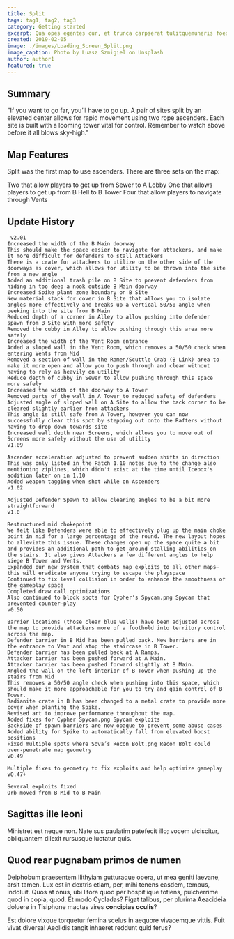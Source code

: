 ```yaml
---
title: Split
tags: tag1, tag2, tag3
category: Getting started
excerpt: Qua opes egentes cur, et trunca carpserat tulitquemuneris foedumque patriumque pisces vices!
created: 2019-02-05
image: ./images/Loading_Screen_Split.png
image_caption: Photo by Luasz Szmigiel on Unsplash
author: author1
featured: true
---
```


## Summary


"If you want to go far, you’ll have to go up. A pair of sites split by an elevated center allows for rapid movement using two rope ascenders. Each site is built with a looming tower vital for control. Remember to watch above before it all blows sky-high."


## Map Features

Split was the first map to use ascenders. There are three sets on the map:

Two that allow players to get up from Sewer to A Lobby
One that allows players to get up from B Hell to B Tower
Four that allow players to navigate through Vents

## Update History



```
 v2.01
Increased the width of the B Main doorway
This should make the space easier to navigate for attackers, and make it more difficult for defenders to stall Attackers
There is a crate for attackers to utilize on the other side of the doorways as cover, which allows for utility to be thrown into the site from a new angle
Added an additional trash pile on B Site to prevent defenders from hiding in too deep a nook outside B Main doorway
Increased Spike plant zone boundary on B Site
New material stack for cover in B Site that allows you to isolate angles more effectively and breaks up a vertical 50/50 angle when peeking into the site from B Main
Reduced depth of a corner in Alley to allow pushing into defender spawn from B Site with more safety
Removed the cubby in Alley to allow pushing through this area more safely
Increased the width of the Vent Room entrance
Added a sloped wall in the Vent Room, which removes a 50/50 check when entering Vents from Mid
Removed a section of wall in the Ramen/Scuttle Crab (B Link) area to make it more open and allow you to push through and clear without having to rely as heavily on utility
Reduce depth of cubby in Sewer to allow pushing through this space more safely
Increased the width of the doorway to A Tower
Removed parts of the wall in A Tower to reduced safety of defenders
Adjusted angle of sloped wall on A Site to allow the back corner to be cleared slightly earlier from attackers
This angle is still safe from A Tower, however you can now successfully clear this spot by stepping out onto the Rafters without having to drop down towards site
Increased wall depth near Screens, which allows you to move out of Screens more safely without the use of utility
v1.09

Ascender acceleration adjusted to prevent sudden shifts in direction
This was only listed in the Patch 1.10 notes due to the change also mentioning ziplines, which didn't exist at the time until Icebox's addition later on in 1.10
Added weapon tagging when shot while on Ascenders
v1.02

Adjusted Defender Spawn to allow clearing angles to be a bit more straightforward
v1.0

Restructured mid chokepoint
We felt like Defenders were able to effectively plug up the main choke point in mid for a large percentage of the round. The new layout hopes to alleviate this issue. These changes open up the space quite a bit and provides an additional path to get around stalling abilities on the stairs. It also gives Attackers a few different angles to help siege B Tower and Vents.
Expanded our new system that combats map exploits to all other maps—this will eradicate anyone trying to escape the playspace
Continued to fix level collision in order to enhance the smoothness of the gameplay space
Completed draw call optimizations
Also continued to block spots for Cypher's Spycam.png Spycam that prevented counter-play
v0.50

Barrier locations (those clear blue walls) have been adjusted across the map to provide attackers more of a foothold into territory control across the map.
Defender barrier in B Mid has been pulled back. New barriers are in the entrance to Vent and atop the staircase in B Tower.
Defender barrier has been pulled back at A Ramps.
Attacker barrier has been pushed forward at A Main.
Attacker barrier has been pushed forward slightly at B Main.
Angled the wall on the left interior of B Tower when pushing up the stairs from Mid
This removes a 50/50 angle check when pushing into this space, which should make it more approachable for you to try and gain control of B Tower.
Radianite crate in B has been changed to a metal crate to provide more cover when planting the Spike.
Revised art to improve performance throughout the map.
Added fixes for Cypher Spycam.png Spycam exploits
Backside of spawn barriers are now opaque to prevent some abuse cases
Added ability for Spike to automatically fall from elevated boost positions
Fixed multiple spots where Sova’s Recon Bolt.png Recon Bolt could over-penetrate map geometry
v0.49

Multiple fixes to geometry to fix exploits and help optimize gameplay
v0.47+

Several exploits fixed
Orb moved from B Mid to B Main
```

## Sagittas ille leoni

Ministret est neque non. Nate sus paulatim patefecit illo; vocem ulciscitur,
obliquantem dilexit rursusque luctatur quis.

## Quod rear pugnabam primos de numen

Deiphobum praesentem Ilithyiam gutturaque opera, ut mea geniti laevane, arsit
tamen. Lux est in dextris etiam, per, mihi tenens easdem, tempus, indoluit. Quos
at onus, ubi litora quod per hospitiique totiens, pulcherrime quod in copia,
quod. Et modo Cycladas? Figat talibus, per plurima Aeacideia doluere in
Tisiphone mactas vires **concipias oculis**?

Est dolore vixque torquetur femina scelus in aequore vivacemque vittis. Fuit
vivat diversa! Aeolidis tangit inhaeret reddunt quid ferus?
